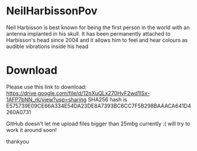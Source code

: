 # NeilHarbissonPov
Neil Harbisson is best known for being the first person in the world with an antenna implanted in his skull. It has been permanently attached to Harbisson's head since 2004 and it allows him to feel and hear colours as audible vibrations inside his head

# Download

Please use this link to download: https://drive.google.com/file/d/12nXuQLx270HvF2wd1ISx-1AFP7bNN_rk/view?usp=sharing
SHA256 hash is E575739E09CE66A334E54DA23DE8A7393BC6CC7F5B298BAAACA641D4260A0731

GitHub doesn't let me upload files bigger than 25mbg currently :( will try to work it around soon!


thankyou
